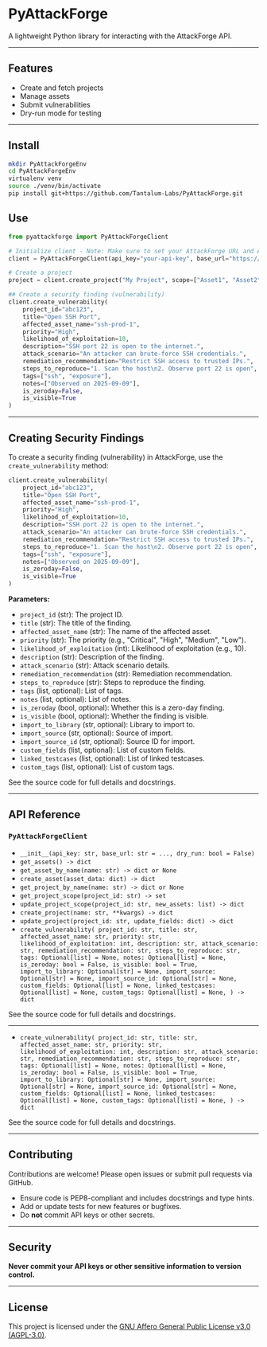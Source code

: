 # PyAttackForge

A lightweight Python library for interacting with the AttackForge API.

---

## Features

- Create and fetch projects
- Manage assets
- Submit vulnerabilities
- Dry-run mode for testing

---

## Install

   ```bash
   mkdir PyAttackForgeEnv
   cd PyAttackForgeEnv
   virtualenv venv
   source ./venv/bin/activate
   pip install git+https://github.com/Tantalum-Labs/PyAttackForge.git
   ```

## Use

   ```python
   from pyattackforge import PyAttackForgeClient

   # Initialize client - Note: Make sure to set your AttackForge URL and API Key
   client = PyAttackForgeClient(api_key="your-api-key", base_url="https://demo.attackforge.com", dry_run=False)

   # Create a project
   project = client.create_project("My Project", scope=["Asset1", "Asset2"])

   ## Create a security finding (vulnerability)
   client.create_vulnerability(
       project_id="abc123",
       title="Open SSH Port",
       affected_asset_name="ssh-prod-1",
       priority="High",
       likelihood_of_exploitation=10,
       description="SSH port 22 is open to the internet.",
       attack_scenario="An attacker can brute-force SSH credentials.",
       remediation_recommendation="Restrict SSH access to trusted IPs.",
       steps_to_reproduce="1. Scan the host\n2. Observe port 22 is open",
       tags=["ssh", "exposure"],
       notes=["Observed on 2025-09-09"],
       is_zeroday=False,
       is_visible=True
   )

   ```

---

## Creating Security Findings

To create a security finding (vulnerability) in AttackForge, use the `create_vulnerability` method:

```python
client.create_vulnerability(
    project_id="abc123",
    title="Open SSH Port",
    affected_asset_name="ssh-prod-1",
    priority="High",
    likelihood_of_exploitation=10,
    description="SSH port 22 is open to the internet.",
    attack_scenario="An attacker can brute-force SSH credentials.",
    remediation_recommendation="Restrict SSH access to trusted IPs.",
    steps_to_reproduce="1. Scan the host\n2. Observe port 22 is open",
    tags=["ssh", "exposure"],
    notes=["Observed on 2025-09-09"],
    is_zeroday=False,
    is_visible=True
)
```

**Parameters:**
- `project_id` (str): The project ID.
- `title` (str): The title of the finding.
- `affected_asset_name` (str): The name of the affected asset.
- `priority` (str): The priority (e.g., "Critical", "High", "Medium", "Low").
- `likelihood_of_exploitation` (int): Likelihood of exploitation (e.g., 10).
- `description` (str): Description of the finding.
- `attack_scenario` (str): Attack scenario details.
- `remediation_recommendation` (str): Remediation recommendation.
- `steps_to_reproduce` (str): Steps to reproduce the finding.
- `tags` (list, optional): List of tags.
- `notes` (list, optional): List of notes.
- `is_zeroday` (bool, optional): Whether this is a zero-day finding.
- `is_visible` (bool, optional): Whether the finding is visible.
- `import_to_library` (str, optional): Library to import to.
- `import_source` (str, optional): Source of import.
- `import_source_id` (str, optional): Source ID for import.
- `custom_fields` (list, optional): List of custom fields.
- `linked_testcases` (list, optional): List of linked testcases.
- `custom_tags` (list, optional): List of custom tags.

See the source code for full details and docstrings.

---

## API Reference

### `PyAttackForgeClient`

- `__init__(api_key: str, base_url: str = ..., dry_run: bool = False)`
- `get_assets() -> dict`
- `get_asset_by_name(name: str) -> dict or None`
- `create_asset(asset_data: dict) -> dict`
- `get_project_by_name(name: str) -> dict or None`
- `get_project_scope(project_id: str) -> set`
- `update_project_scope(project_id: str, new_assets: list) -> dict`
- `create_project(name: str, **kwargs) -> dict`
- `update_project(project_id: str, update_fields: dict) -> dict`
- `create_vulnerability(
      project_id: str,
      title: str,
      affected_asset_name: str,
      priority: str,
      likelihood_of_exploitation: int,
      description: str,
      attack_scenario: str,
      remediation_recommendation: str,
      steps_to_reproduce: str,
      tags: Optional[list] = None,
      notes: Optional[list] = None,
      is_zeroday: bool = False,
      is_visible: bool = True,
      import_to_library: Optional[str] = None,
      import_source: Optional[str] = None,
      import_source_id: Optional[str] = None,
      custom_fields: Optional[list] = None,
      linked_testcases: Optional[list] = None,
      custom_tags: Optional[list] = None,
  ) -> dict`

See the source code for full details and docstrings.

---
- `create_vulnerability(
      project_id: str,
      title: str,
      affected_asset_name: str,
      priority: str,
      likelihood_of_exploitation: int,
      description: str,
      attack_scenario: str,
      remediation_recommendation: str,
      steps_to_reproduce: str,
      tags: Optional[list] = None,
      notes: Optional[list] = None,
      is_zeroday: bool = False,
      is_visible: bool = True,
      import_to_library: Optional[str] = None,
      import_source: Optional[str] = None,
      import_source_id: Optional[str] = None,
      custom_fields: Optional[list] = None,
      linked_testcases: Optional[list] = None,
      custom_tags: Optional[list] = None,
  ) -> dict`

See the source code for full details and docstrings.

---

## Contributing

Contributions are welcome! Please open issues or submit pull requests via GitHub.

- Ensure code is PEP8-compliant and includes docstrings and type hints.
- Add or update tests for new features or bugfixes.
- Do **not** commit API keys or other secrets.

---

## Security

**Never commit your API keys or other sensitive information to version control.**

---

## License

This project is licensed under the [GNU Affero General Public License v3.0 (AGPL-3.0)](https://www.gnu.org/licenses/agpl-3.0.html).

